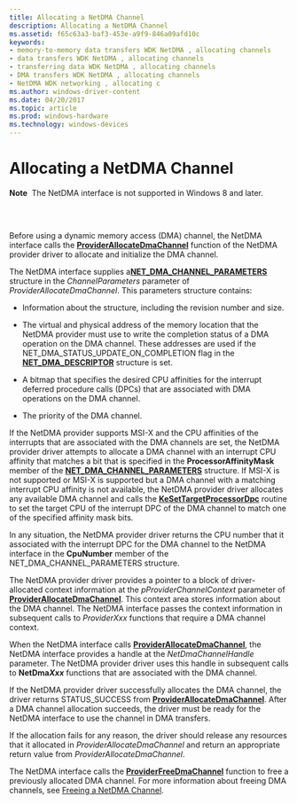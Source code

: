 ```yaml
---
title: Allocating a NetDMA Channel
description: Allocating a NetDMA Channel
ms.assetid: f65c63a3-baf3-453e-a9f9-846a09afd10c
keywords:
- memory-to-memory data transfers WDK NetDMA , allocating channels
- data transfers WDK NetDMA , allocating channels
- transferring data WDK NetDMA , allocating channels
- DMA transfers WDK NetDMA , allocating channels
- NetDMA WDK networking , allocating c
ms.author: windows-driver-content
ms.date: 04/20/2017
ms.topic: article
ms.prod: windows-hardware
ms.technology: windows-devices
---
```


# Allocating a NetDMA Channel


**Note**  The NetDMA interface is not supported in Windows 8 and later.

 

## <a href="" id="ddk-allocating-a-netdma-channel-ng"></a>


Before using a dynamic memory access (DMA) channel, the NetDMA interface calls the [**ProviderAllocateDmaChannel**](https://msdn.microsoft.com/library/windows/hardware/ff570393) function of the NetDMA provider driver to allocate and initialize the DMA channel.

The NetDMA interface supplies a[**NET\_DMA\_CHANNEL\_PARAMETERS**](https://msdn.microsoft.com/library/windows/hardware/ff568732) structure in the *ChannelParameters* parameter of *ProviderAllocateDmaChannel*. This parameters structure contains:

-   Information about the structure, including the revision number and size.

-   The virtual and physical address of the memory location that the NetDMA provider must use to write the completion status of a DMA operation on the DMA channel. These addresses are used if the NET\_DMA\_STATUS\_UPDATE\_ON\_COMPLETION flag in the [**NET\_DMA\_DESCRIPTOR**](https://msdn.microsoft.com/library/windows/hardware/ff568734) structure is set.

-   A bitmap that specifies the desired CPU affinities for the interrupt deferred procedure calls (DPCs) that are associated with DMA operations on the DMA channel.

-   The priority of the DMA channel.

If the NetDMA provider supports MSI-X and the CPU affinities of the interrupts that are associated with the DMA channels are set, the NetDMA provider driver attempts to allocate a DMA channel with an interrupt CPU affinity that matches a bit that is specified in the **ProcessorAffinityMask** member of the [**NET\_DMA\_CHANNEL\_PARAMETERS**](https://msdn.microsoft.com/library/windows/hardware/ff568732) structure. If MSI-X is not supported or MSI-X is supported but a DMA channel with a matching interrupt CPU affinity is not available, the NetDMA provider driver allocates any available DMA channel and calls the [**KeSetTargetProcessorDpc**](https://msdn.microsoft.com/library/windows/hardware/ff553278) routine to set the target CPU of the interrupt DPC of the DMA channel to match one of the specified affinity mask bits.

In any situation, the NetDMA provider driver returns the CPU number that it associated with the interrupt DPC for the DMA channel to the NetDMA interface in the **CpuNumber** member of the NET\_DMA\_CHANNEL\_PARAMETERS structure.

The NetDMA provider driver provides a pointer to a block of driver-allocated context information at the *pProviderChannelContext* parameter of [**ProviderAllocateDmaChannel**](https://msdn.microsoft.com/library/windows/hardware/ff570393). This context area stores information about the DMA channel. The NetDMA interface passes the context information in subsequent calls to *ProviderXxx* functions that require a DMA channel context.

When the NetDMA interface calls [**ProviderAllocateDmaChannel**](https://msdn.microsoft.com/library/windows/hardware/ff570393), the NetDMA interface provides a handle at the *NetDmaChannelHandle* parameter. The NetDMA provider driver uses this handle in subsequent calls to **NetDma*Xxx*** functions that are associated with the DMA channel.

If the NetDMA provider driver successfully allocates the DMA channel, the driver returns STATUS\_SUCCESS from [**ProviderAllocateDmaChannel**](https://msdn.microsoft.com/library/windows/hardware/ff570393). After a DMA channel allocation succeeds, the driver must be ready for the NetDMA interface to use the channel in DMA transfers.

If the allocation fails for any reason, the driver should release any resources that it allocated in *ProviderAllocateDmaChannel* and return an appropriate return value from *ProviderAllocateDmaChannel*.

The NetDMA interface calls the [**ProviderFreeDmaChannel**](https://msdn.microsoft.com/library/windows/hardware/ff570398) function to free a previously allocated DMA channel. For more information about freeing DMA channels, see [Freeing a NetDMA Channel](freeing-a-netdma-channel.md).

 

 





